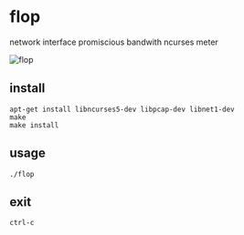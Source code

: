 # flop
network interface promiscious bandwith ncurses meter

![flop](https://cloud.githubusercontent.com/assets/11945268/16584001/7a8bc190-42b9-11e6-9c79-d751c46353d4.png)

## install
````
apt-get install libncurses5-dev libpcap-dev libnet1-dev
make
make install
````

## usage
````
./flop
````

## exit
````
ctrl-c
````
